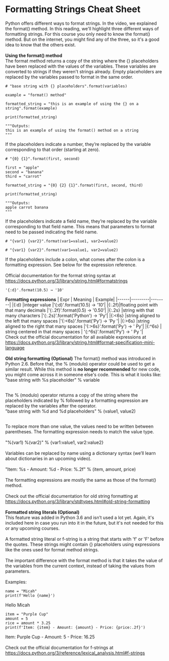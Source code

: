 # Formatting Strings Cheat Sheet
Python offers different ways to format strings. In the video, we explained the format() method. In this reading, we'll highlight three different ways of formatting strings. For this course you only need to know the format() method. But on the internet, you might find any of the three, so it's a good idea to know that the others exist.
<br><br>
**Using the format() method**<br>
The format method returns a copy of the string where the {} placeholders have been replaced with the values of the variables. These variables are converted to strings if they weren't strings already. Empty placeholders are replaced by the variables passed to format in the same order.
```
# "base string with {} placeholders".format(variables)

example = "format() method"

formatted_string = "this is an example of using the {} on a string".format(example)

print(formatted_string)

"""Outputs:
this is an example of using the format() method on a string
"""
```
If the placeholders indicate a number, they’re replaced by the variable corresponding to that order (starting at zero).
```
# "{0} {1}".format(first, second)

first = "apple"
second = "banana"
third = "carrot"

formatted_string = "{0} {2} {1}".format(first, second, third)

print(formatted_string)

"""Outputs:
apple carrot banana
"""
```
If the placeholders indicate a field name, they’re replaced by the variable corresponding to that field name. This means that parameters to format need to be passed indicating the field name.
```
# "{var1} {var2}".format(var1=value1, var2=value2)
```
```
# "{var1} {var2}".format(var1=value1, var2=value2)
```
If the placeholders include a colon, what comes after the colon is a formatting expression. See below for the expression reference.
<br><br>
Official documentation for the format string syntax at https://docs.python.org/3/library/string.html#formatstrings
```
'{:d}'.format(10.5) → '10'
```
**Formatting expressions**
| Expr | Meaning | Example|
|------|---------|--------|
|{:d}  |integer value |'{:d}'.format(10.5) → '10'|
|{:.2f}|floating point with that many decimals |'{:.2f}'.format(0.5) → '0.50'|
|{:.2s} |string with that many characters |'{:.2s}'.format('Python') → 'Py'|
|{:<6s} |string aligned to the left that many spaces |'{:<6s}'.format('Py') → 'Py    '|
|{:>6s} |string aligned to the right that many spaces |'{:>6s}'.format('Py') → '    Py'|
|{:^6s} | string centered in that many spaces | '{:^6s}'.format('Py') → '  Py  '|
<br>
 Check out the official documentation for all available expressions at https://docs.python.org/3/library/string.html#format-specification-mini-language
 <br><br>
 **Old string formatting (Optional)**
The format() method was introduced in Python 2.6. Before that, the % (modulo) operator could be used to get a similar result. While this method is **no longer recommended** for new code, you might come across it in someone else's code. This is what it looks like:<br>
"base string with %s placeholder" % variable<br><br>

The % (modulo) operator returns a copy of the string where the placeholders indicated by %  followed by a formatting expression are replaced by the variables after the operator.<br>
"base string with %d and %d placeholders" % (value1, value2)<br><br>

To replace more than one value, the values need to be written between parentheses. The formatting expression needs to match the value type.
<br><br>
"%(var1) %(var2)" % {var1:value1, var2:value2}
<br><br>
Variables can be replaced by name using a dictionary syntax (we’ll learn about dictionaries in an upcoming video).
<br><br>
"Item: %s - Amount: %d - Price: %.2f" % (item, amount, price)
<br><br>
The formatting expressions are mostly the same as those of the format() method. 
<br><br>
Check out the official documentation for old string formatting at https://docs.python.org/3/library/stdtypes.html#old-string-formatting
<br><br>
**Formatted string literals (Optional)**<br>
This feature was added in Python 3.6 and isn’t used a lot yet. Again, it's included here in case you run into it in the future, but it's not needed for this or any upcoming courses.
<br><br>
A formatted string literal or f-string is a string that starts with 'f' or 'F' before the quotes. These strings might contain {} placeholders using expressions like the ones used for format method strings.
<br><br>
The important difference with the format method is that it takes the value of the variables from the current context, instead of taking the values from parameters.
<br><br>
 Examples:
```
name = "Micah"
print(f'Hello {name}')
```
Hello Micah
```
item = "Purple Cup"
amount = 5
rice = amount * 3.25
print(f'Item: {item} - Amount: {amount} - Price: {price:.2f}')
```
Item: Purple Cup - Amount: 5 - Price: 16.25
<br><br>
 Check out the official documentation for f-strings at https://docs.python.org/3/reference/lexical_analysis.html#f-strings
